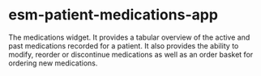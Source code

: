 # esm-patient-medications-app

The medications widget. It provides a tabular overview of the active and past medications recorded for a patient. It also provides the ability to modify, reorder or discontinue medications as well as an order basket for ordering new medications.

